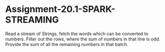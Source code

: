 # Assignment-20.1-SPARK-STREAMING
Read a stream of Strings, fetch the words which can be converted to numbers. Filter out the rows, where the sum of numbers in that line is odd. Provide the sum of all the remaining numbers in that batch.
